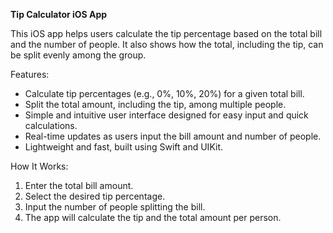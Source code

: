 **Tip Calculator iOS App**

This iOS app helps users calculate the tip percentage based on the total bill and the number of people. It also shows how the total, including the tip, can be split evenly among the group.

Features:
- Calculate tip percentages (e.g., 0%, 10%, 20%) for a given total bill.
- Split the total amount, including the tip, among multiple people.
- Simple and intuitive user interface designed for easy input and quick calculations.
- Real-time updates as users input the bill amount and number of people.
- Lightweight and fast, built using Swift and UIKit.

How It Works:
1. Enter the total bill amount.
2. Select the desired tip percentage.
3. Input the number of people splitting the bill.
4. The app will calculate the tip and the total amount per person.
